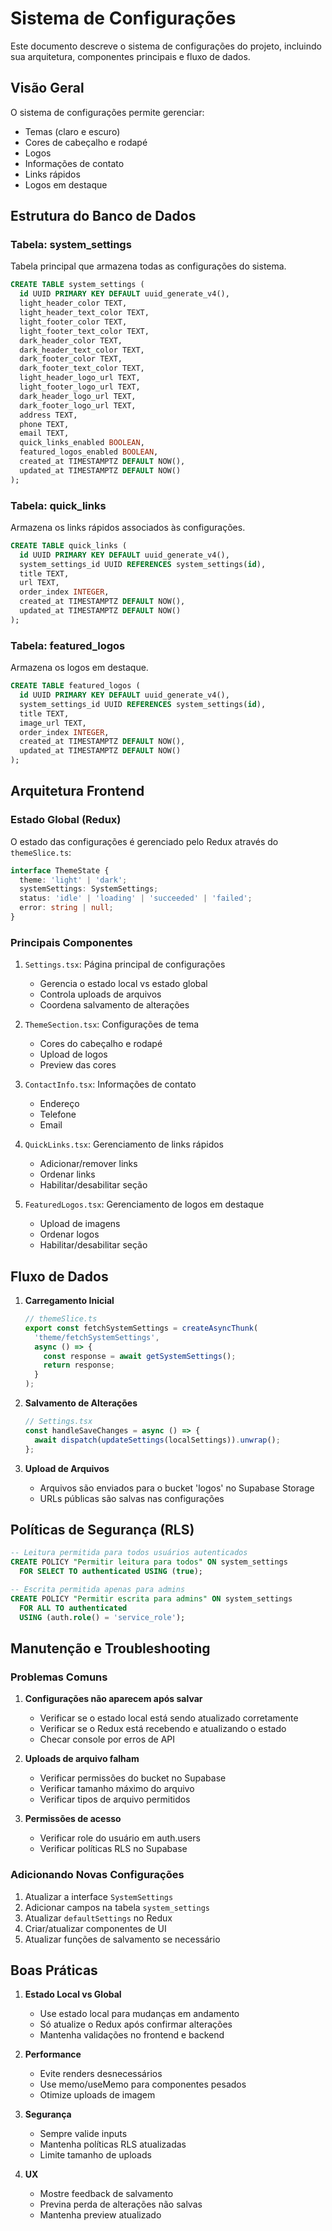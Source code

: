 # Sistema de Configurações

Este documento descreve o sistema de configurações do projeto, incluindo sua arquitetura, componentes principais e fluxo de dados.

## Visão Geral

O sistema de configurações permite gerenciar:
- Temas (claro e escuro)
- Cores de cabeçalho e rodapé
- Logos
- Informações de contato
- Links rápidos
- Logos em destaque

## Estrutura do Banco de Dados

### Tabela: system_settings

Tabela principal que armazena todas as configurações do sistema.

```sql
CREATE TABLE system_settings (
  id UUID PRIMARY KEY DEFAULT uuid_generate_v4(),
  light_header_color TEXT,
  light_header_text_color TEXT,
  light_footer_color TEXT,
  light_footer_text_color TEXT,
  dark_header_color TEXT,
  dark_header_text_color TEXT,
  dark_footer_color TEXT,
  dark_footer_text_color TEXT,
  light_header_logo_url TEXT,
  light_footer_logo_url TEXT,
  dark_header_logo_url TEXT,
  dark_footer_logo_url TEXT,
  address TEXT,
  phone TEXT,
  email TEXT,
  quick_links_enabled BOOLEAN,
  featured_logos_enabled BOOLEAN,
  created_at TIMESTAMPTZ DEFAULT NOW(),
  updated_at TIMESTAMPTZ DEFAULT NOW()
);
```

### Tabela: quick_links

Armazena os links rápidos associados às configurações.

```sql
CREATE TABLE quick_links (
  id UUID PRIMARY KEY DEFAULT uuid_generate_v4(),
  system_settings_id UUID REFERENCES system_settings(id),
  title TEXT,
  url TEXT,
  order_index INTEGER,
  created_at TIMESTAMPTZ DEFAULT NOW(),
  updated_at TIMESTAMPTZ DEFAULT NOW()
);
```

### Tabela: featured_logos

Armazena os logos em destaque.

```sql
CREATE TABLE featured_logos (
  id UUID PRIMARY KEY DEFAULT uuid_generate_v4(),
  system_settings_id UUID REFERENCES system_settings(id),
  title TEXT,
  image_url TEXT,
  order_index INTEGER,
  created_at TIMESTAMPTZ DEFAULT NOW(),
  updated_at TIMESTAMPTZ DEFAULT NOW()
);
```

## Arquitetura Frontend

### Estado Global (Redux)

O estado das configurações é gerenciado pelo Redux através do `themeSlice.ts`:

```typescript
interface ThemeState {
  theme: 'light' | 'dark';
  systemSettings: SystemSettings;
  status: 'idle' | 'loading' | 'succeeded' | 'failed';
  error: string | null;
}
```

### Principais Componentes

1. `Settings.tsx`: Página principal de configurações
   - Gerencia o estado local vs estado global
   - Controla uploads de arquivos
   - Coordena salvamento de alterações

2. `ThemeSection.tsx`: Configurações de tema
   - Cores do cabeçalho e rodapé
   - Upload de logos
   - Preview das cores

3. `ContactInfo.tsx`: Informações de contato
   - Endereço
   - Telefone
   - Email

4. `QuickLinks.tsx`: Gerenciamento de links rápidos
   - Adicionar/remover links
   - Ordenar links
   - Habilitar/desabilitar seção

5. `FeaturedLogos.tsx`: Gerenciamento de logos em destaque
   - Upload de imagens
   - Ordenar logos
   - Habilitar/desabilitar seção

## Fluxo de Dados

1. **Carregamento Inicial**
   ```typescript
   // themeSlice.ts
   export const fetchSystemSettings = createAsyncThunk(
     'theme/fetchSystemSettings',
     async () => {
       const response = await getSystemSettings();
       return response;
     }
   );
   ```

2. **Salvamento de Alterações**
   ```typescript
   // Settings.tsx
   const handleSaveChanges = async () => {
     await dispatch(updateSettings(localSettings)).unwrap();
   };
   ```

3. **Upload de Arquivos**
   - Arquivos são enviados para o bucket 'logos' no Supabase Storage
   - URLs públicas são salvas nas configurações

## Políticas de Segurança (RLS)

```sql
-- Leitura permitida para todos usuários autenticados
CREATE POLICY "Permitir leitura para todos" ON system_settings
  FOR SELECT TO authenticated USING (true);

-- Escrita permitida apenas para admins
CREATE POLICY "Permitir escrita para admins" ON system_settings
  FOR ALL TO authenticated
  USING (auth.role() = 'service_role');
```

## Manutenção e Troubleshooting

### Problemas Comuns

1. **Configurações não aparecem após salvar**
   - Verificar se o estado local está sendo atualizado corretamente
   - Verificar se o Redux está recebendo e atualizando o estado
   - Checar console por erros de API

2. **Uploads de arquivo falham**
   - Verificar permissões do bucket no Supabase
   - Verificar tamanho máximo do arquivo
   - Verificar tipos de arquivo permitidos

3. **Permissões de acesso**
   - Verificar role do usuário em auth.users
   - Verificar políticas RLS no Supabase

### Adicionando Novas Configurações

1. Atualizar a interface `SystemSettings`
2. Adicionar campos na tabela `system_settings`
3. Atualizar `defaultSettings` no Redux
4. Criar/atualizar componentes de UI
5. Atualizar funções de salvamento se necessário

## Boas Práticas

1. **Estado Local vs Global**
   - Use estado local para mudanças em andamento
   - Só atualize o Redux após confirmar alterações
   - Mantenha validações no frontend e backend

2. **Performance**
   - Evite renders desnecessários
   - Use memo/useMemo para componentes pesados
   - Otimize uploads de imagem

3. **Segurança**
   - Sempre valide inputs
   - Mantenha políticas RLS atualizadas
   - Limite tamanho de uploads

4. **UX**
   - Mostre feedback de salvamento
   - Previna perda de alterações não salvas
   - Mantenha preview atualizado
